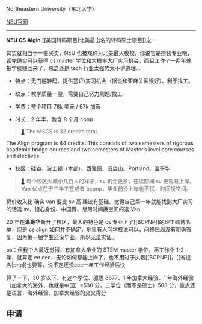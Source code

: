 Northeastern University（东北大学）

[NEU官网](https://www.northeastern.edu/)

---

**NEU CS Algin** [[美国转码项目|北美最出名的转码硕士项目]]之一

其实就相当于一桩买卖，NEU 也被戏称为北美最大夜校，你说它是捞钱专业吧，读完确实可以获得 cs master 学位和大概率大厂实习机会，而且工作个一两年就把学费赚回来了，总之还是 tech 行业太强势太不讲道理...

- 特点：无门槛转码、提供签证/实习机会（据说和亚麻关系很好）、利于找工。

- 缺点：教学质量一般，需要自己努力刷题/找工

- 学费：整个项目  78k 美元 / 67k 加币 

- 时长：2 年半，包含 8 个月 coop

>[🔗](https://www.khoury.northeastern.edu/apply/masters-apply/masters-admissions-questions/)
>The MSCS is 32 credits total.
>
The Align program is 44 credits. This consists of two semesters of rigorous academic bridge courses and two semesters of Master’s level core courses and electives.

- 校区：硅谷、波士顿（本部）、西雅图、旧金山、Portland、温哥华

>[🔗](https://www.zhihu.com/question/439597046)
每个校区大概小几百人的样子，sv 机会更多，在读期间 sv 更容易上岸。Van 优点在于三年工签或者 bcpnp，毕业前没上岸也不慌，时间换空间。
>
房价收入比 确实 van 要比 sv 高 建议有基础、觉得自己第一年就能找到大厂实习的话选 sv，担心身份、中国胃、想用时间换空间的选 Van

20 年在**温哥华**新开了校区，最大的特色是 cs 专业上了[[BCPNP]]的理工硕博名单，但是 cs align 如何并不确定，地里有人问学校说可以，问移民局没有明确答复，因为第一届学生还没毕业，所以无法实证。

ps：但我个人最近觉得，有加拿大毕业的 STEM master 学位，再工作个 1-2 年，就算走 ee cec，无论如何都能上岸了，也不用过于执着[[BCPNP]]，[[省提名|pnp]]也要等，说不定还没cec一年工作经验后快

算了一下，30 岁以下、有这个学位、雅思 8877、1 年加拿大经验、1 年海外经验（加拿大的海外，也就是中国）=530 分，二学位（而不是硕士）508 分，重点还是语言、海外经验、加拿大经验的交叉得分



## 申请



